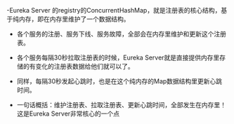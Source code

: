 -Eureka Server 的registry的ConcurrentHashMap，就是注册表的核心结构，基于纯内存，即在内存里维护了一个数据结构。
 - 各个服务的注册、服务下线、服务故障，全部会在内存里维护和更新这个注册表。
- 各个服务每隔30秒拉取注册表的时候，Eureka Server就是直接提供内存里存储的有变化的注册表数据给他们就可以了。

- 同样，每隔30秒发起心跳时，也是在这个纯内存的Map数据结构里更新心跳时间。

- 一句话概括：维护注册表、拉取注册表、更新心跳时间，全部发生在内存里！这是Eureka Server非常核心的一个点